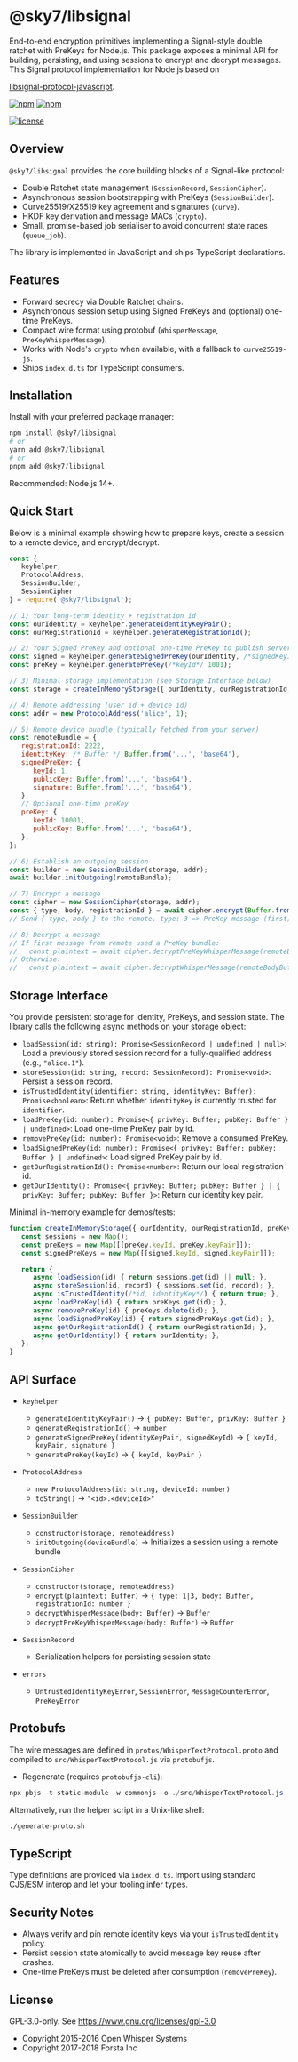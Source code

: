 @sky7/libsignal
===============

End-to-end encryption primitives implementing a Signal-style double ratchet with PreKeys for Node.js. This package exposes a minimal API for building, persisting, and using sessions to encrypt and decrypt messages. This Signal protocol implementation for Node.js based on

[libsignal-protocol-javascript](https://github.com/WhisperSystems/libsignal-protocol-javascript).

[![npm](https://img.shields.io/npm/v/libsignal.svg)](https://www.npmjs.com/package/libsignal)
[![npm](https://img.shields.io/npm/l/libsignal.svg)](https://github.com/ForstaLabs/libsignal-node)

[![license](https://img.shields.io/badge/license-GPL--3.0-blue.svg)](https://www.gnu.org/licenses/gpl-3.0)


Overview
--------
`@sky7/libsignal` provides the core building blocks of a Signal-like protocol:

- Double Ratchet state management (`SessionRecord`, `SessionCipher`).
- Asynchronous session bootstrapping with PreKeys (`SessionBuilder`).
- Curve25519/X25519 key agreement and signatures (`curve`).
- HKDF key derivation and message MACs (`crypto`).
- Small, promise-based job serialiser to avoid concurrent state races (`queue_job`).

The library is implemented in JavaScript and ships TypeScript declarations.


Features
--------
- Forward secrecy via Double Ratchet chains.
- Asynchronous session setup using Signed PreKeys and (optional) one-time PreKeys.
- Compact wire format using protobuf (`WhisperMessage`, `PreKeyWhisperMessage`).
- Works with Node's `crypto` when available, with a fallback to `curve25519-js`.
- Ships `index.d.ts` for TypeScript consumers.


Installation
------------
Install with your preferred package manager:

```powershell
npm install @sky7/libsignal
# or
yarn add @sky7/libsignal
# or
pnpm add @sky7/libsignal
```

Recommended: Node.js 14+.


Quick Start
-----------
Below is a minimal example showing how to prepare keys, create a session to a remote device, and encrypt/decrypt.

```js
const {
   keyhelper,
   ProtocolAddress,
   SessionBuilder,
   SessionCipher
} = require('@sky7/libsignal');

// 1) Your long-term identity + registration id
const ourIdentity = keyhelper.generateIdentityKeyPair();
const ourRegistrationId = keyhelper.generateRegistrationId();

// 2) Your Signed PreKey and optional one-time PreKey to publish server-side
const signed = keyhelper.generateSignedPreKey(ourIdentity, /*signedKeyId*/ 1);
const preKey = keyhelper.generatePreKey(/*keyId*/ 1001);

// 3) Minimal storage implementation (see Storage Interface below)
const storage = createInMemoryStorage({ ourIdentity, ourRegistrationId, preKey, signed });

// 4) Remote addressing (user id + device id)
const addr = new ProtocolAddress('alice', 1);

// 5) Remote device bundle (typically fetched from your server)
const remoteBundle = {
   registrationId: 2222,
   identityKey: /* Buffer */ Buffer.from('...', 'base64'),
   signedPreKey: {
      keyId: 1,
      publicKey: Buffer.from('...', 'base64'),
      signature: Buffer.from('...', 'base64'),
   },
   // Optional one-time preKey
   preKey: {
      keyId: 10001,
      publicKey: Buffer.from('...', 'base64'),
   },
};

// 6) Establish an outgoing session
const builder = new SessionBuilder(storage, addr);
await builder.initOutgoing(remoteBundle);

// 7) Encrypt a message
const cipher = new SessionCipher(storage, addr);
const { type, body, registrationId } = await cipher.encrypt(Buffer.from('hello'));
// Send { type, body } to the remote. type: 3 => PreKey message (first), 1 => normal.

// 8) Decrypt a message
// If first message from remote used a PreKey bundle:
//   const plaintext = await cipher.decryptPreKeyWhisperMessage(remoteBodyBuffer)
// Otherwise:
//   const plaintext = await cipher.decryptWhisperMessage(remoteBodyBuffer)
```


Storage Interface
-----------------
You provide persistent storage for identity, PreKeys, and session state. The library calls the following async methods on your storage object:

- `loadSession(id: string): Promise<SessionRecord | undefined | null>`: Load a previously stored session record for a fully-qualified address (e.g., `"alice.1"`).
- `storeSession(id: string, record: SessionRecord): Promise<void>`: Persist a session record.
- `isTrustedIdentity(identifier: string, identityKey: Buffer): Promise<boolean>`: Return whether `identityKey` is currently trusted for `identifier`.
- `loadPreKey(id: number): Promise<{ privKey: Buffer; pubKey: Buffer } | undefined>`: Load one-time PreKey pair by id.
- `removePreKey(id: number): Promise<void>`: Remove a consumed PreKey.
- `loadSignedPreKey(id: number): Promise<{ privKey: Buffer; pubKey: Buffer } | undefined>`: Load signed PreKey pair by id.
- `getOurRegistrationId(): Promise<number>`: Return our local registration id.
- `getOurIdentity(): Promise<{ privKey: Buffer; pubKey: Buffer } | { privKey: Buffer; pubKey: Buffer }>`: Return our identity key pair.

Minimal in-memory example for demos/tests:

```js
function createInMemoryStorage({ ourIdentity, ourRegistrationId, preKey, signed }) {
   const sessions = new Map();
   const preKeys = new Map([[preKey.keyId, preKey.keyPair]]);
   const signedPreKeys = new Map([[signed.keyId, signed.keyPair]]);

   return {
      async loadSession(id) { return sessions.get(id) || null; },
      async storeSession(id, record) { sessions.set(id, record); },
      async isTrustedIdentity(/*id, identityKey*/) { return true; },
      async loadPreKey(id) { return preKeys.get(id); },
      async removePreKey(id) { preKeys.delete(id); },
      async loadSignedPreKey(id) { return signedPreKeys.get(id); },
      async getOurRegistrationId() { return ourRegistrationId; },
      async getOurIdentity() { return ourIdentity; },
   };
}
```


API Surface
-----------
- `keyhelper`
   - `generateIdentityKeyPair()` → `{ pubKey: Buffer, privKey: Buffer }`
   - `generateRegistrationId()` → `number`
   - `generateSignedPreKey(identityKeyPair, signedKeyId)` → `{ keyId, keyPair, signature }`
   - `generatePreKey(keyId)` → `{ keyId, keyPair }`

- `ProtocolAddress`
   - `new ProtocolAddress(id: string, deviceId: number)`
   - `toString()` → `"<id>.<deviceId>"`

- `SessionBuilder`
   - `constructor(storage, remoteAddress)`
   - `initOutgoing(deviceBundle)` → Initializes a session using a remote bundle

- `SessionCipher`
   - `constructor(storage, remoteAddress)`
   - `encrypt(plaintext: Buffer)` → `{ type: 1|3, body: Buffer, registrationId: number }`
   - `decryptWhisperMessage(body: Buffer)` → `Buffer`
   - `decryptPreKeyWhisperMessage(body: Buffer)` → `Buffer`

- `SessionRecord`
   - Serialization helpers for persisting session state

- `errors`
   - `UntrustedIdentityKeyError`, `SessionError`, `MessageCounterError`, `PreKeyError`


Protobufs
---------
The wire messages are defined in `protos/WhisperTextProtocol.proto` and compiled to `src/WhisperTextProtocol.js` via `protobufjs`.

- Regenerate (requires `protobufjs-cli`):

```powershell
npx pbjs -t static-module -w commonjs -o ./src/WhisperTextProtocol.js ./protos/WhisperTextProtocol.proto
```

Alternatively, run the helper script in a Unix-like shell:

```bash
./generate-proto.sh
```


TypeScript
----------
Type definitions are provided via `index.d.ts`. Import using standard CJS/ESM interop and let your tooling infer types.


Security Notes
--------------
- Always verify and pin remote identity keys via your `isTrustedIdentity` policy.
- Persist session state atomically to avoid message key reuse after crashes.
- One-time PreKeys must be deleted after consumption (`removePreKey`).


License
-------
GPL-3.0-only. See https://www.gnu.org/licenses/gpl-3.0

* Copyright 2015-2016 Open Whisper Systems
* Copyright 2017-2018 Forsta Inc


